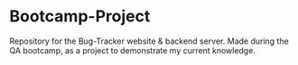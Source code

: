 # Bootcamp-Project
Repository for the Bug-Tracker website &amp; backend server. Made during the QA bootcamp, as a project to demonstrate my current knowledge.
